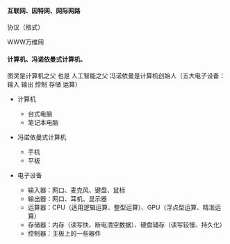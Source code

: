 
#### 互联网、因特网、网际网路

协议（格式）

WWW万维网

#### 计算机、冯诺依曼式计算机、

图灵是计算机之父 也是 人工智能之父
冯诺依曼是计算机创始人（五大电子设备：输入 输出 控制 存储 运算）

- 计算机
    - 台式电脑
    - 笔记本电脑
- 冯诺依曼式计算机
    - 手机
    - 平板

- 电子设备
    - 输入器：网口、麦克风、键盘、鼠标
    - 输出器：网口、耳机、显示器
    - 运算器：CPU（适用逻辑运算、整型运算）、GPU（浮点型运算、精准运算）
    - 存储器：内存（读写快、断电清空数据）、硬盘辅存（读写较慢、持久化）
    - 控制器：主板上的一些器件
